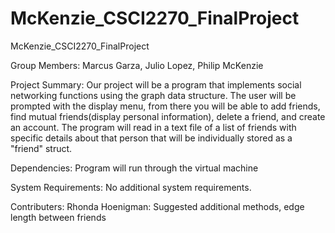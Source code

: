 # McKenzie_CSCI2270_FinalProject
McKenzie_CSCI2270_FinalProject

Group Members: Marcus Garza, Julio Lopez, Philip McKenzie

Project Summary:
Our project will be a program that implements social networking functions using the graph data structure. The user will be prompted with the display menu, from there you will be able to add friends, find mutual friends(display personal information), delete a friend, and create an account. The program will read in a text file of a list of friends with specific details about that person that will be individually stored as a "friend" struct.

Dependencies:
Program will run through the virtual machine

System Requirements:
No additional system requirements.

Contributers:
Rhonda Hoenigman: Suggested additional methods, edge length between friends




